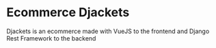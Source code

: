 # Ecommerce Djackets

Djackets is an ecommerce made with VueJS to the frontend and Django Rest Framework to the backend
